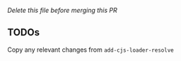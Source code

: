 *Delete this file before merging this PR*

## TODOs

Copy any relevant changes from `add-cjs-loader-resolve`

